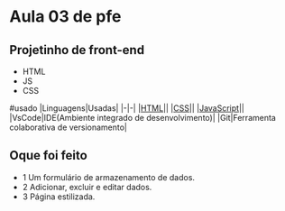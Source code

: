 # Aula 03 de pfe

## Projetinho de front-end
- HTML
- JS
- CSS

#usado
|Linguagens|Usadas|
|-|-|
|[HTML](https://dev.w3.org/html5/spec-LC/)||
|[CSS](https://dev.w3.org/style/CSS/Overview.en.html)||
|[JavaScript](https://Vanilla.js.org/)||
|VsCode|IDE(Ambiente integrado de desenvolvimento)|
|Git|Ferramenta colaborativa de versionamento|

## Oque foi feito
- 1 Um formulário de armazenamento de dados.
- 2 Adicionar, excluir e editar dados.
- 3 Página estilizada.
